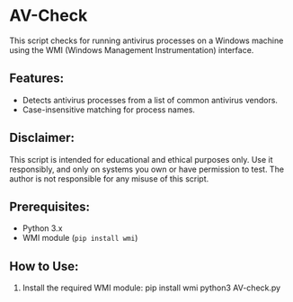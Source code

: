 # AV-Check
This script checks for running antivirus processes on a Windows machine using the WMI (Windows Management Instrumentation) interface.
## Features:
- Detects antivirus processes from a list of common antivirus vendors.
- Case-insensitive matching for process names.

## Disclaimer:
This script is intended for educational and ethical purposes only. Use it responsibly, and only on systems you own or have permission to test. The author is not responsible for any misuse of this script.

## Prerequisites:
- Python 3.x
- WMI module (`pip install wmi`)


## How to Use:
1. Install the required WMI module:
   pip install wmi
   python3 AV-check.py
